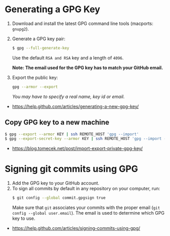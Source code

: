 # Generating a GPG Key
1. Download and install the latest GPG command line tools (macports: `gnupg2`).
2. Generate a GPG key pair:
   ```bash
   $ gpg --full-generate-key
   ```

   Use the default `RSA and RSA` key and a length of `4096`.

   **Note: The email used for the GPG key has to match your GitHub email.**
3. Export the public key:
   ```bash
   gpg --armor --export
   ```

   _You may have to specify a real name, key id or email._
* https://help.github.com/articles/generating-a-new-gpg-key/

## Copy GPG key to a new machine
```bash
$ gpg --export --armor KEY | ssh REMOTE_HOST 'gpg --import'
$ gpg --export-secret-key --armor KEY | ssh REMOTE_HOST 'gpg --import --allow-secret-key-import'
```
* https://blog.tomecek.net/post/import-export-private-gpg-key/

# Signing git commits using GPG
1. Add the GPG key to your GitHub account.
2. To sign all commits by default in any repository on your computer, run:
    ```bash
    $ git config --global commit.gpgsign true
    ```
    Make sure that `git` associates your commits with the proper email
    (`git config --global user.email`). The email is used to determine
    which GPG key to use.
* https://help.github.com/articles/signing-commits-using-gpg/

